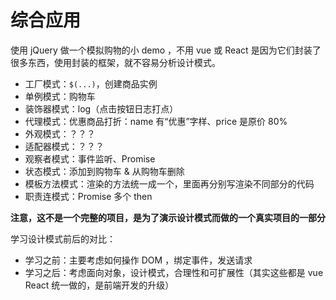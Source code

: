 # 综合应用

使用 jQuery 做一个模拟购物的小 demo ，不用 vue 或 React 是因为它们封装了很多东西，使用封装的框架，就不容易分析设计模式。

- 工厂模式：`$(...)`，创建商品实例
- 单例模式：购物车
- 装饰器模式：log（点击按钮日志打点）
- 代理模式：优惠商品打折：name 有“优惠”字样、price 是原价 80%
- 外观模式：？？？
- 适配器模式：？？？
- 观察者模式：事件监听、Promise
- 状态模式：添加到购物车 & 从购物车删除
- 模板方法模式：渲染的方法统一成一个，里面再分别写渲染不同部分的代码
- 职责连模式：Promise 多个 then

**注意，这不是一个完整的项目，是为了演示设计模式而做的一个真实项目的一部分**

学习设计模式前后的对比：

- 学习之前：主要考虑如何操作 DOM ，绑定事件，发送请求
- 学习之后：考虑面向对象，设计模式，合理性和可扩展性（其实这些都是 vue React 统一做的，是前端开发的升级）

